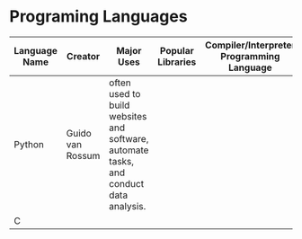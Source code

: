 # Programing Languages #

| Language Name | Creator | Major Uses | Popular Libraries | Compiler/Interpreter Programming Language | Jobs and Salaries |
| ------------- | ------- | ---------- | ----------------- | ----------------------------------------- | ----------------- |
| Python | Guido van Rossum | often used to build websites and software, automate tasks, and conduct data analysis.|
| C | | | | | | 

